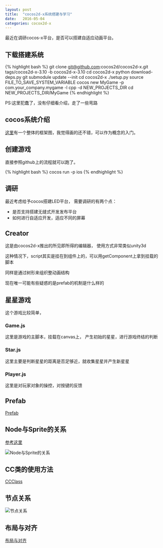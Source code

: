 ```yaml
---
layout: post
title:  "cocos2d-x系统搭建与学习"
date:   2016-05-04
categories: cocox2d-x
---
```


最近在调研cocos-x平台，是否可以搭建自适应动画平台。

## 下载搭建系统

{% highlight bash %}
git clone git@github.com:cocos2d/cocos2d-x.git tags/cocos2d-x-3.10 -b cocos2d-x-3.10
cd cocos2d-x
python download-deps.py
git submodule update --init
cd cocos2d-x
./setup.py
source FILE_TO_SAVE_SYSTEM_VARIABLE
cocos new MyGame -p com.your_company.mygame -l cpp -d NEW_PROJECTS_DIR
cd NEW_PROJECTS_DIR/MyGame
{% endhighlight %}

PS:这里犯蠢了，没有仔细看介绍，走了一些弯路

## cocos系统介绍
[这里](http://www.cocos.com/doc/article/index?type=cocos2d-x&url=/doc/cocos-docs-master/manual/framework/native/v3/basic-concepts/zh.md)有一个整体的框架图，我觉得画的还不错，可以作为概念的入门。

## 创建游戏
直接参照github上的流程就可以跑了。

{% highlight bash %}
cocos run -p ios
{% endhighlight %}

## 调研
最近考虑给予cocos搭建LED平台，
需要调研的有两个点：

* 是否支持搭建无缝式开发发布平台
* 如何进行自适应开发，适应不同的屏幕

## Creator
这是由cocos2d-x推出的所见即所得的编辑器，
使用方式非常类似unity3d

这种情况下，script其实是挂在到组件上的，可以用getComponent上拿到挂载的脚本

同样是通过树形来组织整动画结构

现在唯一可能有些疑惑的是prefab的机制是什么样的

## 星星游戏

这个游戏比较简单，

### Game.js
这里是游戏的主脚本，挂载在canvas上，
产生初始的星星，进行游戏终结的判断

### Star.js
这里主要是判断星星的距离是否足够近，就收集星星并产生新星星

### Player.js
这里是对玩家对象的操控，对按键的反馈

## Prefab
[Prefab](http://www.cocos.com/docs/creator/asset-workflow/prefab.html)

## Node与Sprite的关系

[参考这里](http://www.cocos.com/docs/creator/content-workflow/node-component.html)

![Node与Sprite的关系](http://www.cocos.com/docs/creator/content-workflow/node-component/node_chart.png)

## CC类的使用方法
[CCClass](http://www.cocos.com/docs/creator/scripting/reference/class.html)

## 节点关系

![节点关系](http://www.cocos.com/docs/creator/content-workflow/node-tree/2dx-node-tree.png)

## 布局与对齐

[布局与对齐](http://www.cocos.com/docs/creator/ui/widget-align.html)
